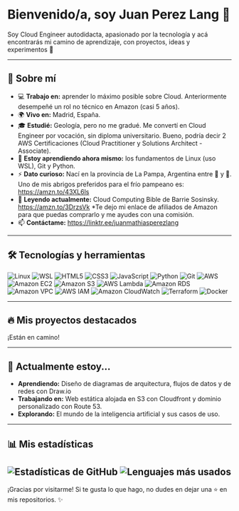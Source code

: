 # Bienvenido/a, soy Juan Perez Lang 👋

Soy Cloud Engineer autodidacta, apasionado por la tecnología y acá encontrarás mi camino de aprendizaje, con proyectos, ideas y experimentos 🚀

---

## 🌟 Sobre mí
- 💻 **Trabajo en:** aprender lo máximo posible sobre Cloud. Anteriormente desempeñé un rol no técnico en Amazon (casi 5 años).
- 🌍 **Vivo en:** Madrid, España.
- 🎓 **Estudié:** Geología, pero no me gradué. Me convertí en Cloud Engineer por vocación, sin diploma universitario. Bueno, podría decir 2 AWS Certificaciones (Cloud Practitioner y Solutions Architect - Associate).
- 🌱 **Estoy aprendiendo ahora mismo:** los fundamentos de Linux (uso WSL), Git y Python.
- ⚡ **Dato curioso:** Nací en la provincia de La Pampa, Argentina entre 🐄 y 🚜. Uno de mis abrigos preferidos para el frío pampeano es: https://amzn.to/43XL6ls
- 📕 **Leyendo actualmente:** Cloud Computing Bible de Barrie Sosinsky. https://amzn.to/3DrzsVk *Te dejo mi enlace de afiliados de Amazon para que puedas comprarlo y me ayudes con una comisión.
- 📫 **Contáctame:** https://linktr.ee/juanmathiasperezlang

---
## 🛠️ Tecnologías y herramientas
![Linux](https://img.shields.io/badge/Linux-FCC624?style=flat-square&logo=linux&logoColor=black)
![WSL](https://img.shields.io/badge/WSL-0A438B?style=flat-square&logo=windows-terminal&logoColor=white)
![HTML5](https://img.shields.io/badge/-HTML5-E34F26?style=flat-square&logo=html5&logoColor=white)
![CSS3](https://img.shields.io/badge/-CSS3-1572B6?style=flat-square&logo=css3&logoColor=white)
![JavaScript](https://img.shields.io/badge/-JavaScript-F7DF1E?style=flat-square&logo=javascript&logoColor=black)
![Python](https://img.shields.io/badge/-Python-3776AB?style=flat-square&logo=python&logoColor=white)
![Git](https://img.shields.io/badge/-Git-F05032?style=flat-square&logo=git&logoColor=white)
![AWS](https://img.shields.io/badge/Amazon_AWS-232F3E?style=flat-square&logo=amazon-aws&logoColor=white)
![Amazon EC2](https://img.shields.io/badge/Amazon_EC2-FF9900?style=flat-square&logo=amazon-aws&logoColor=white)
![Amazon S3](https://img.shields.io/badge/Amazon_S3-569A31?style=flat-square&logo=amazon-s3&logoColor=white)
![AWS Lambda](https://img.shields.io/badge/AWS_Lambda-FF7F00?style=flat-square&logo=amazon-aws&logoColor=white)
![Amazon RDS](https://img.shields.io/badge/Amazon_RDS-527FFF?style=flat-square&logo=amazon-aws&logoColor=white)
![Amazon VPC](https://img.shields.io/badge/Amazon_VPC-2A7F62?style=flat-square&logo=amazon-aws&logoColor=white)
![AWS IAM](https://img.shields.io/badge/AWS_IAM-FFC107?style=flat-square&logo=amazon-aws&logoColor=white)
![Amazon CloudWatch](https://img.shields.io/badge/Amazon_CloudWatch-4B2E83?style=flat-square&logo=amazon-aws&logoColor=white)
![Terraform](https://img.shields.io/badge/Terraform-623CE4?style=flat-square&logo=terraform&logoColor=white)
![Docker](https://img.shields.io/badge/Docker-2496ED?style=flat-square&logo=docker&logoColor=white)

---
## 🔥 Mis proyectos destacados

¡Están en camino!

<!--
| Proyecto | Descripción | Tecnologías |
|----------|-------------|-------------|
| **[Nombre del Proyecto](enlace)** | Breve descripción del proyecto y su propósito. | ![Tech1](https://img.shields.io/badge/-Tech1-color?style=flat-square&logo=tech1) ![Tech2](https://img.shields.io/badge/-Tech2-color?style=flat-square&logo=tech2) |
| **[Nombre del Proyecto](enlace)** | Otra descripción creativa. | ![Tech3](https://img.shields.io/badge/-Tech3-color?style=flat-square&logo=tech3) |
*(Enlazar mis repositorios favoritos aquí)*
-->
---
## 🌱 Actualmente estoy...
- **Aprendiendo:** Diseño de diagramas de arquitectura, flujos de datos y de redes con Draw.io
- **Trabajando en:** Web estática alojada en S3 con Cloudfront y dominio personalizado con Route 53.
- **Explorando:** El mundo de la inteligencia artificial y sus casos de uso.
---
## 📊 Mis estadísticas
![Estadísticas de GitHub](https://github-readme-stats.vercel.app/api?username=lanjua5899&show_icons=true&theme=radical)
![Lenguajes más usados](https://github-readme-stats.vercel.app/api/top-langs/?username=lanjua5899&layout=compact&theme=radical)
---
¡Gracias por visitarme! Si te gusta lo que hago, no dudes en dejar una ⭐ en mis repositorios. ✨
